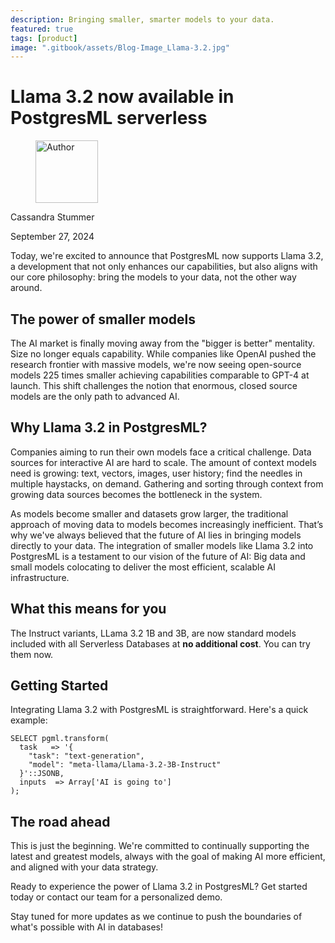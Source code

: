 ```yaml
---
description: Bringing smaller, smarter models to your data.
featured: true
tags: [product]
image: ".gitbook/assets/Blog-Image_Llama-3.2.jpg"
---
```


# Llama 3.2 now available in PostgresML serverless

<div align="left">

<figure><img src=".gitbook/assets/image.png" alt="Author" width="100"><figcaption></figcaption></figure>

</div>

Cassandra Stummer

September 27, 2024
  
Today, we're excited to announce that PostgresML now supports Llama 3.2, a development that not only enhances our capabilities, but also aligns with our core philosophy: bring the models to your data, not the other way around.

## The power of smaller models

The AI market is finally moving away from the "bigger is better" mentality. Size no longer equals capability. While companies like OpenAI pushed the research frontier with massive models, we're now seeing open-source models 225 times smaller achieving capabilities comparable to GPT-4 at launch. This shift challenges the notion that enormous, closed source models are the only path to advanced AI.

## Why Llama 3.2 in PostgresML?

Companies aiming to run their own models face a critical challenge. Data sources for interactive AI are hard to scale. The amount of context models need is growing: text, vectors, images, user history; find the needles in multiple haystacks, on demand. Gathering and sorting through context from growing data sources becomes the bottleneck in the system. 

As models become smaller and datasets grow larger, the traditional approach of moving data to models becomes increasingly inefficient. That’s why we've always believed that the future of AI lies in bringing models directly to your data. The integration of smaller models like Llama 3.2  into PostgresML is a testament to our vision of the future of AI: Big data and small models colocating to deliver the most efficient, scalable AI infrastructure. 

## What this means for you

The Instruct variants, LLama 3.2 1B and 3B, are now standard models included with all Serverless Databases at **no additional cost**. You can try them now. 

## Getting Started

Integrating Llama 3.2 with PostgresML is straightforward. Here's a quick example:

```postgresql
SELECT pgml.transform(
  task   => '{
    "task": "text-generation",
    "model": "meta-llama/Llama-3.2-3B-Instruct"
  }'::JSONB,
  inputs  => Array['AI is going to'] 
);
```

## The road ahead

This is just the beginning. We're committed to continually supporting the latest and greatest models, always with the goal of making AI more efficient, and aligned with your data strategy.

Ready to experience the power of Llama 3.2 in PostgresML? Get started today or contact our team for a personalized demo.

Stay tuned for more updates as we continue to push the boundaries of what's possible with AI in databases\!  
